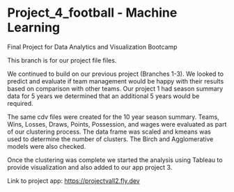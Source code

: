 # Project_4_football - Machine Learning 
Final Project for Data Analytics and Visualization Bootcamp

This branch is for our project file files.

We continued to build on our previous project (Branches 1-3).  We looked to predict and evaluate if team management would be happy with their results based on comparison with other teams.  Our project 1 had season summary data for 5 years we determined that an additional 5 years would be required. 

The same cdv files were created for the 10 year season summary.  Teams, Wins, Losses, Draws, Points, Possession, and wages were evaluated as part of our clustering process.  The data frame was scaled and kmeans was used to determine the number of clusters.  The Birch and Agglomerative models were also checked.

Once the clustering was complete we started the analysis using Tableau to provide visualization and also added to our app project 3.

Link to project app:  https://projectvall2.fly.dev
